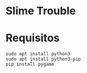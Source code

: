 # Slime Trouble
# Requisitos

    sudo apt install python3
    sudo apt install python3-pip
    pip install pygame

